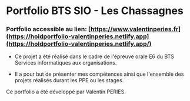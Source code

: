 # Portfolio BTS SIO - Les Chassagnes

### Portfolio accessible au lien: [https://www.valentinperies.fr](https://holdportfolio-valentinperies.netlify.app](https://holdportfolio-valentinperies.netlify.app/)

- Ce projet a été réalisé dans le cadre de l'épreuve orale E6 du BTS Services informatiques aux organisations.

- Il a pour but de présenter mes compétences ainsi que l'ensemble des projets réalisés durant les PPE ou les stages.

Ce portfolio a été développé par Valentin PERIES.
